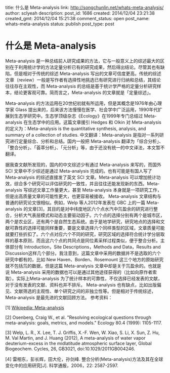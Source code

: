 title: 什么是 Meta-analysis
link: http://songchunlin.net/whats-meta-analysis/
author: sclyeah
description: 
post_id: 1686
created: 2014/12/04 23:21:38
created_gmt: 2014/12/04 15:21:38
comment_status: open
post_name: whats-meta-analysis
status: publish
post_type: post

# 什么是 Meta-analysis

Meta-analysis 是一种总结前人研究成果的方法，它与一般意义上的综述最大的区别在于利用统计学的方法定量分析已有的研究成果，然后得出结论。尽管其也有缺陷，但是相对于传统的综述 Meta-analysis 写出的文章可信度更高。传统的综述文章（review）一般是写作者有选择性地挑选已有研究进行归纳和总结，其结论往往存在主观性，而 Meta-analysis 的总结是基于统计学严格的定量分析研究样本，结论更客观可靠。简而言之，Meta-analysis 的文章就是「定量综述」。

Meta-analysis 的方法运用在20世纪初就有所运用，但是其概念是1976年由心理学家 Glass 提出来的，后来该方法慢慢在医学、社会学中广泛运用，1990年代扩展到生态学研究中。生态学顶级杂志《Ecology》在1999年专门总结过 Meta-analysis 在生态学中的应用。这篇文章援引 Hedges 和 Olkin 对 Meta-analysis 的定义为：Meta-analysis is the quantitative synthesis, analysis, and summary of a collection of studies. 中文翻译：Meta-analysis 是指对一系列研究进行定量综合、分析和总结。国内一般把 Meta-analysis 翻译为「综合分析」、「整合分析」、「荟萃分析」、「元分析」等，由于还没有统一的中文译法，本文暂不翻译。

据我查文献所发现的，国内的中文综述少有通过 Meta-analysis 来写的，而国外 SCI 文章中不少综述是通过 Meta-analysis 完成的。也有可能是有国人写了 Meta-analysis 的综述直接发了英文 SCI 文章。Meta-analysis 可以增加统计功效，综合多个研究可以评估研究的一致性，并且往往还能发现新的东西。Meta-analysis 写综述文章工作量更大，甚至 Meta-analysis 本身就是一项研究工作，但是出高质量文章的可能性更大，也更容易被接收。 Meta-analysis 文章结构与普通的研究论文很相似。例如，Welp 等人2012年发表在 GBC 上的一篇 Meta-analysis 的文章[3]，其目的是对中纬度地区六个点水汽中氘盈余的研究进行整合，分析大气表层模式和动态主要驱动因子。六个点的选择分别有两个是城市区，两个是农业区，还有两个是自然生态系统。由于是地学研究，研究地点的选择和文献可靠性的选择可能同样重要，要是文章选择六个同样类型的区域，文章质量可能就要打些折扣了。六个点对应六个不同的研究，研究区域的选择符合统计学分层取样的基本原则，而且这六个点的共同点是同位素采样过程类似，便于整合分析。主体部分有 Introduction，Site Descriptions，Methods and Data，Results and Discussion这样几个部分。我注意到，这篇文章中采用的数据并不是选取的六个研究中都有的，比如 New Haven、Borden、Rosemount 这三个地方的原始研究就不包括氘的数据，但是这篇 Meta-analysis 文章中却是关于氘盈余的。也就是说 Meta-analysis 采用的数据也可以是通过其他途径获得的（比如向原作者索取）。实际上Meta-analysis 为了统计样本的可靠性，不仅选择已经发表的文献，对于没有发表的文献、资料也并不排斥。 Meta-analysis 也有缺点，比如出版偏见、文献筛选的主观性、单个研究之间的非独立性等。但是相对于传统综述，Meta-analysis 是最先进的文献回顾方法。 参考资料：

[1] [Wikipedia: Meta-analysis](http://en.wikipedia.org/wiki/Meta-analysis)

[2] Osenberg, Craig W., et al. "Resolving ecological questions through meta-analysis: goals, metrics, and models." Ecology 80.4 (1999): 1105-1117.

[3] Welp, L. R., X. Lee, T. J. Griffis, X.-F. Wen, W. Xiao, S. Li, X. Sun, Z. Hu, M. Val Martin, and J. Huang (2012), A meta-analysis of water vapor deuterium-excess in the midlatitude atmospheric surface layer, Global Biogeochem. Cycles, 26, GB3021, doi:10.1029/2011GB004246.

[4] 雷相东，彭长辉，田大伦，孙剑峰. 整合分析(Meta-analysis)方法及其在全球变化中的应用研究[J]. 科学通报，2006，22: 2587-2597.